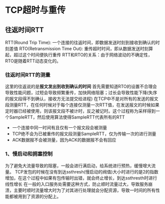 # TCP超时与重传
## 往返时间RTT
RTT(Round Trip Time): 一个连接的往返时间，即数据发送时刻到接收到确认的时刻差值
RTO(Retransmission Time Out): 重传超时时间，即从数据发送时刻算起，超过这个时间便执行重传
RTT和RTO的关系：由于网络波动的不确定性，RTO是随着RTT动态变化的。
### 往返时间RTT的测量
这里的往返说的是**报文发出到收到确认的时间**
首先需要知道RTO的设置不合理会导致性能问题，过短会导致频繁重传，加快网络阻塞；过长会导致性能下降(失序的报文段得不到确认，接收方无法提交给进程)
在TCP中不是对所有的发送的报文段测量RTT，在任何时候对于每个连接仅测量一次RTT值，在发送报文的时候如果定时器已经被使用，则该报文段不被计时，反之被记时。这个过程称为采样得到一个SampleRTT，然后使用算法使得SampleRTT代表所有的RTT
- 一个连接中同一时间有且仅有一个报文段会被测量
- TCP绝不会为已被重传的报文段测量SampleRTT，仅为传输一次的进行测量
- ACK数据报不会被测量，因为ACK的数据报不会有回应

### 1、慢启动和拥塞控制
为了避免大流量导致的阻塞，一般会进行满启动，给系统进行预热，缓慢增大流量。
TCP发包的时候在没有到达ssthresh(慢启动的阀值)大小时进行的是2的指数增加，在这个过程中如果有包传输时出错，就会终止增长，到达ssthresth时进行线性增长
在一般的入口服务处需要这种方式，防止顺时流量过大，导致服务崩溃，主要时顺时流量增大时为了对其进行处理就会分配资源，导致一时间的所有性能都被用到了资源的分配上。


